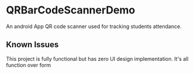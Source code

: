 # QRBarCodeScannerDemo
An android App QR code scanner used for tracking students attendance. 

## Known Issues
This project is fully functional but has zero UI design implementation. It's all function over form
